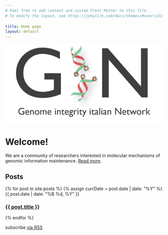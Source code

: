 ```yaml
---
# Feel free to add content and custom Front Matter to this file.
# To modify the layout, see https://jekyllrb.com/docs/themes/#overriding-theme-defaults

title: Home page
layout: default
---
```


<div class="container text-center mt-5">
<img src="/assets/banner.png" class="img-fluid"/>
</div>

<div class="container">
<h1 class="h1 font-weight-light">
Welcome!
</h1>
<p class="p-0">
    We are a community of researchers interested in molecular mechanisms of genomic information maintenance. <a href="/about/">Read more</a>.
</p>
<h2 class="h2 font-weight-light">Posts</h2>
  <div class="archive">
    {% for post in site.posts %} {% assign currDate = post.date | date: "%Y" %}
    <div class="archive-item">
      <div class="post-date archive-date fs-4">
        {{ post.date | date: "%B %d, %Y" }}
      </div>
      <h3><a href="{{ post.url | relative_url }}" class="archive-title fs-4">
        {{ post.title }}</a>
      </h3>
    </div>
    {% endfor %}
  </div>
</div>

<div class="container">
<p> subscribe <a href="/feed.xml">via RSS</a></p>
</div>